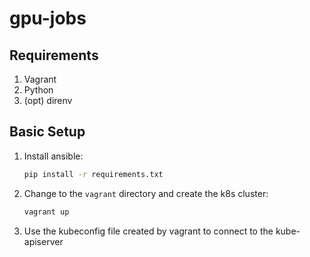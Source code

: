 # gpu-jobs

## Requirements

1. Vagrant
2. Python
3. (opt) direnv

## Basic Setup

1. Install ansible:

    ```bash
    pip install -r requirements.txt
    ```

2. Change to the ```vagrant``` directory and create the k8s cluster:

    ```bash
    vagrant up
    ```

3. Use the kubeconfig file created by vagrant to connect to the kube-apiserver

